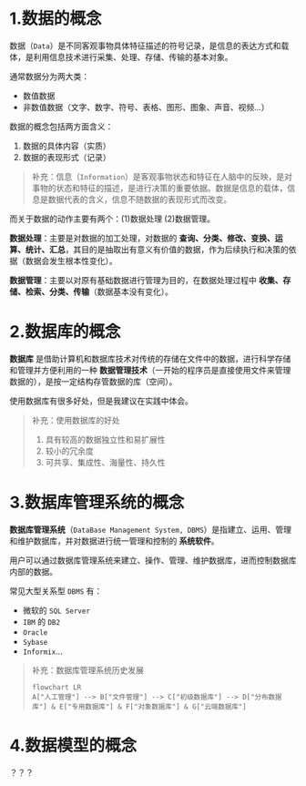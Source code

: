 # 1.数据的概念

数据（`Data`）是不同客观事物具体特征描述的符号记录，是信息的表达方式和载体，是利用信息技术进行采集、处理、存储、传输的基本对象。

通常数据分为两大类：

-   数值数据
-   非数值数据（文字、数字、符号、表格、图形、图象、声音、视频...）

数据的概念包括两方面含义：

1.   数据的具体内容（实质）
2.   数据的表现形式（记录）

>   补充：信息（`Information`）是客观事物状态和特征在人脑中的反映，是对事物的状态和特征的描述，是进行决策的重要依据。数据是信息的载体，信息是数据代表的含义，信息不随数据的表现形式而改变。

而关于数据的动作主要有两个：(1)数据处理 (2)数据管理。

**数据处理**：主要是对数据的加工处理，对数据的 **查询、分类、修改、变换、运算、统计、汇总**，其目的是抽取出有意义有价值的数据，作为后续执行和决策的依据（数据会发生根本性变化）。

**数据管理**：主要以对原有基础数据进行管理为目的，在数据处理过程中 **收集、存储、检索、分类、传输**（数据基本没有变化）。

# 2.数据库的概念

**数据库** 是借助计算机和数据库技术对传统的存储在文件中的数据，进行科学存储和管理并方便利用的一种 **数据管理技术**（一开始的程序员是直接使用文件来管理数据的），是按一定结构存管数据的库（空间）。

使用数据库有很多好处，但是我建议在实践中体会。

>   补充：使用数据库的好处
>
>   1.   具有较高的数据独立性和易扩展性
>   2.   较小的冗余度
>   3.   可共享、集成性、海量性、持久性

# 3.数据库管理系统的概念

**数据库管理系统**（`DataBase Management System, DBMS`）是指建立、运用、管理和维护数据库，并对数据进行统一管理和控制的 **系统软件**。

用户可以通过数据库管理系统来建立、操作、管理、维护数据库，进而控制数据库内部的数据。

常见大型关系型 `DBMS` 有：

-   微软的 `SQL Server`
-   `IBM` 的 `DB2`
-   `Oracle`
-   `Sybase`
-   `Informix`...

>   补充：数据库管理系统历史发展
>
>   ```mermaid
>   flowchart LR
>   A["人工管理"] --> B["文件管理"] --> C["初级数据库"] --> D["分布数据库"] & E["专用数据库"] & F["对象数据库"] & G["云端数据库"]
>   ```

# 4.数据模型的概念

？？？





